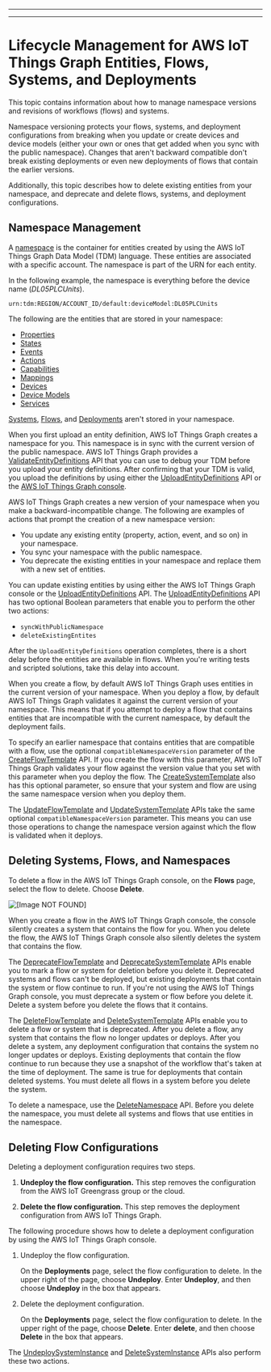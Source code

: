 --------

--------

# Lifecycle Management for AWS IoT Things Graph Entities, Flows, Systems, and Deployments<a name="iot-tg-lifecycle"></a>

This topic contains information about how to manage namespace versions and revisions of workflows \(flows\) and systems\. 

Namespace versioning protects your flows, systems, and deployment configurations from breaking when you update or create devices and device models \(either your own or ones that get added when you sync with the public namespace\)\. Changes that aren't backward compatible don't break existing deployments or even new deployments of flows that contain the earlier versions\.

Additionally, this topic describes how to delete existing entities from your namespace, and deprecate and delete flows, systems, and deployment configurations\.

## Namespace Management<a name="iot-tg-lifecycle-namespaces"></a>

A [namespace](iot-tg-whatis-namespace.html) is the container for entities created by using the AWS IoT Things Graph Data Model \(TDM\) language\. These entities are associated with a specific account\. The namespace is part of the URN for each entity\. 

In the following example, the namespace is everything before the device name \(*DL05PLCUnits*\)\.

`urn:tdm:REGION/ACCOUNT_ID/default:deviceModel:DL05PLCUnits`

The following are the entities that are stored in your namespace:
+ [Properties](iot-tg-models-tdm-propertytype.html)
+ [States](iot-tg-models-tdm-iot-state.html)
+ [Events](iot-tg-models-tdm-iot-event.html)
+ [Actions](iot-tg-models-tdm-iot-action.html)
+ [Capabilities](iot-tg-models-tdm-iot-capability.html)
+ [Mappings](iot-tg-models-tdm-iot-mapping.html)
+ [Devices](iot-tg-models-tdm-iot-device.html)
+ [Device Models](iot-tg-models-tdm-iot-device-model.html)
+ [Services](iot-tg-models-tdm-iot-service.html)

[Systems](iot-tg-models-tdm-iot-system.html), [Flows](iot-tg-models-tdm-iot-workflow.html), and [Deployments](iot-tg-models-tdm-iot-sdc-deployconfig.html) aren't stored in your namespace\.

When you first upload an entity definition, AWS IoT Things Graph creates a namespace for you\. This namespace is in sync with the current version of the public namespace\. AWS IoT Things Graph provides a [ValidateEntityDefinitions](https://docs.aws.amazon.com/thingsgraph/latest/APIReference/API_ValidateEntityDefinitions.html) API that you can use to debug your TDM before you upload your entity definitions\. After confirming that your TDM is valid, you upload the definitions by using either the [UploadEntityDefinitions](https://docs.aws.amazon.com/thingsgraph/latest/APIReference/API_UploadEntityDefinitions.html) API or the [AWS IoT Things Graph console](https://console.aws.amazon.com/thingsgraph/home)\.

AWS IoT Things Graph creates a new version of your namespace when you make a backward\-incompatible change\. The following are examples of actions that prompt the creation of a new namespace version:
+ You update any existing entity \(property, action, event, and so on\) in your namespace\.
+ You sync your namespace with the public namespace\.
+ You deprecate the existing entities in your namespace and replace them with a new set of entities\.

You can update existing entities by using either the AWS IoT Things Graph console or the [UploadEntityDefinitions](https://docs.aws.amazon.com/thingsgraph/latest/APIReference/API_UploadEntityDefinitions.html) API\. The [UploadEntityDefinitions](https://docs.aws.amazon.com/thingsgraph/latest/APIReference/API_UploadEntityDefinitions.html) API has two optional Boolean parameters that enable you to perform the other two actions:
+ `syncWithPublicNamespace`
+ `deleteExistingEntites `

After the `UploadEntityDefinitions` operation completes, there is a short delay before the entities are available in flows\. When you're writing tests and scripted solutions, take this delay into account\.

When you create a flow, by default AWS IoT Things Graph uses entities in the current version of your namespace\. When you deploy a flow, by default AWS IoT Things Graph validates it against the current version of your namespace\. This means that if you attempt to deploy a flow that contains entities that are incompatible with the current namespace, by default the deployment fails\. 

To specify an earlier namespace that contains entities that are compatible with a flow, use the optional `compatibleNamespaceVersion` parameter of the [CreateFlowTemplate](https://docs.aws.amazon.com/thingsgraph/latest/APIReference/API_CreateFlowTemplate.html) API\. If you create the flow with this parameter, AWS IoT Things Graph validates your flow against the version value that you set with this parameter when you deploy the flow\. The [CreateSystemTemplate](https://docs.aws.amazon.com/thingsgraph/latest/APIReference/API_CreateSystemTemplate.html) also has this optional parameter, so ensure that your system and flow are using the same namespace version when you deploy them\.

The [UpdateFlowTemplate](https://docs.aws.amazon.com/thingsgraph/latest/APIReference/API_UpdateFlowTemplate.html) and [UpdateSystemTemplate](https://docs.aws.amazon.com/thingsgraph/latest/APIReference/API_UpdateSystemTemplate.html) APIs take the same optional `compatibleNamespaceVersion` parameter\. This means you can use those operations to change the namespace version against which the flow is validated when it deploys\.

## Deleting Systems, Flows, and Namespaces<a name="iot-tg-lifecycle-deletingsysflow"></a>

To delete a flow in the AWS IoT Things Graph console, on the **Flows** page, select the flow to delete\. Choose **Delete**\.

![\[Image NOT FOUND\]](http://docs.aws.amazon.com/thingsgraph/latest/ug/images/TGDeleteFlow.png)

When you create a flow in the AWS IoT Things Graph console, the console silently creates a system that contains the flow for you\. When you delete the flow, the AWS IoT Things Graph console also silently deletes the system that contains the flow\.

The [DeprecateFlowTemplate](https://docs.aws.amazon.com/thingsgraph/latest/APIReference/API_DeprecateFlowTemplate.html) and [DeprecateSystemTemplate](https://docs.aws.amazon.com/thingsgraph/latest/APIReference/API_DeprecateSystemTemplate.html) APIs enable you to mark a flow or system for deletion before you delete it\. Deprecated systems and flows can't be deployed, but existing deployments that contain the system or flow continue to run\. If you're not using the AWS IoT Things Graph console, you must deprecate a system or flow before you delete it\. Delete a system before you delete the flows that it contains\.

The [DeleteFlowTemplate](https://docs.aws.amazon.com/thingsgraph/latest/APIReference/API_DeleteFlowTemplate.html) and [DeleteSystemTemplate](https://docs.aws.amazon.com/thingsgraph/latest/APIReference/API_DeleteSystemTemplate.html) APIs enable you to delete a flow or system that is deprecated\. After you delete a flow, any system that contains the flow no longer updates or deploys\. After you delete a system, any deployment configuration that contains the system no longer updates or deploys\. Existing deployments that contain the flow continue to run because they use a snapshot of the workflow that's taken at the time of deployment\. The same is true for deployments that contain deleted systems\. You must delete all flows in a system before you delete the system\.

To delete a namespace, use the [DeleteNamespace](https://docs.aws.amazon.com/thingsgraph/latest/APIReference/API_DeleteNamespace.html) API\. Before you delete the namespace, you must delete all systems and flows that use entities in the namespace\.

## Deleting Flow Configurations<a name="iot-tg-lifecycle-deletingsysflow"></a>

Deleting a deployment configuration requires two steps\.

1. **Undeploy the flow configuration\.** This step removes the configuration from the AWS IoT Greengrass group or the cloud\.

1. **Delete the flow configuration\.** This step removes the deployment configuration from AWS IoT Things Graph\.

The following procedure shows how to delete a deployment configuration by using the AWS IoT Things Graph console\.

1. Undeploy the flow configuration\.

   On the **Deployments** page, select the flow configuration to delete\. In the upper right of the page, choose **Undeploy**\. Enter **Undeploy**, and then choose **Undeploy** in the box that appears\. 

1. Delete the deployment configuration\.

   On the **Deployments** page, select the flow configuration to delete\. In the upper right of the page, choose **Delete**\. Enter **delete**, and then choose **Delete** in the box that appears\.

The [UndeploySystemInstance](https://docs.aws.amazon.com/thingsgraph/latest/APIReference/API_API_UndeploySystemInstance.html) and [DeleteSystemInstance](https://docs.aws.amazon.com/thingsgraph/latest/APIReference/API_DeleteSystemInstance.html) APIs also perform these two actions\.